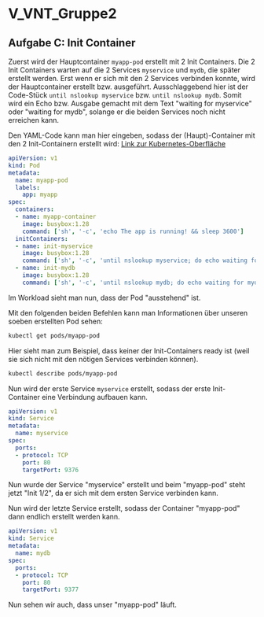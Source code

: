 # V_VNT_Gruppe2

## Aufgabe C: Init Container

Zuerst wird der Hauptcontainer `myapp-pod` erstellt mit 2 Init Containers. Die 2 Init Containers warten auf die 2 Services `myservice` und `mydb`, die später erstellt werden. Erst wenn er sich mit den 2 Services verbinden konnte, wird der Hauptcontainer erstellt bzw. ausgeführt. Ausschlaggebend hier ist der Code-Stück `until nslookup myservice` bzw. `until nslookup mydb`. Somit wird ein Echo bzw. Ausgabe gemacht mit dem Text "waiting for myservice" oder "waiting for mydb", solange er die beiden Services noch nicht erreichen kann.

Den YAML-Code kann man hier eingeben, sodass der (Haupt)-Container mit den 2 Init-Containern erstellt wird: [Link zur Kubernetes-Oberfläche](https://10.5.38.10:8443/#/create?namespace=default)

```yaml
apiVersion: v1
kind: Pod
metadata:
  name: myapp-pod
  labels:
    app: myapp
spec:
  containers:
  - name: myapp-container
    image: busybox:1.28
    command: ['sh', '-c', 'echo The app is running! && sleep 3600']
  initContainers:
  - name: init-myservice
    image: busybox:1.28
    command: ['sh', '-c', 'until nslookup myservice; do echo waiting for myservice; sleep 2; done;']
  - name: init-mydb
    image: busybox:1.28
    command: ['sh', '-c', 'until nslookup mydb; do echo waiting for mydb; sleep 2; done;']
```

Im Workload sieht man nun, dass der Pod "ausstehend" ist.

Mit den folgenden beiden Befehlen kann man Informationen über unseren soeben erstellten Pod sehen:

```bash
kubectl get pods/myapp-pod
```

Hier sieht man zum Beispiel, dass keiner der Init-Containers ready ist (weil sie sich nicht mit den nötigen Services verbinden können).

```bash
kubectl describe pods/myapp-pod
```

Nun wird der erste Service `myservice` erstellt, sodass der erste Init-Container eine Verbindung aufbauen kann.

```yaml
apiVersion: v1
kind: Service
metadata:
  name: myservice
spec:
  ports:
  - protocol: TCP
    port: 80
    targetPort: 9376
```

Nun wurde der Service "myservice" erstellt und beim "myapp-pod" steht jetzt "Init 1/2", da er sich mit dem ersten Service verbinden kann.

Nun wird der letzte Service erstellt, sodass der Container "myapp-pod" dann endlich erstellt werden kann.

```yaml
apiVersion: v1
kind: Service
metadata:
  name: mydb
spec:
  ports:
  - protocol: TCP
    port: 80
    targetPort: 9377
```

Nun sehen wir auch, dass unser "myapp-pod" läuft.
